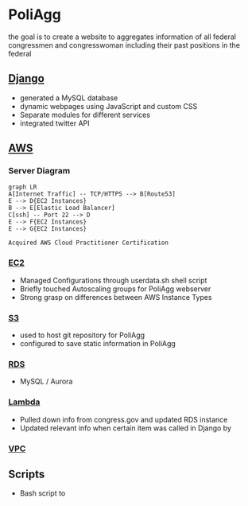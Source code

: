 # PoliAgg
the goal is to create a website to aggregates information of all federal congressmen and congresswoman including their past positions in the federal 

## [Django](https://www.djangoproject.com/)
* generated a MySQL database
* dynamic webpages using JavaScript and custom CSS
*  Separate modules for different services
* integrated twitter API

## [AWS](https://aws.amazon.com/)
### Server Diagram
```mermaid
graph LR
A[Internet Traffic] -- TCP/HTTPS --> B[Route53]
E --> D{EC2 Instances}
B --> E[Elastic Load Balancer]
C[ssh] -- Port 22 --> D
E --> F{EC2 Instances}
E --> G{EC2 Instances}
```
	Acquired AWS Cloud Practitioner Certification
### [EC2](https://aws.amazon.com/ec2/)
* Managed Configurations through userdata.sh shell script
* Briefly touched Autoscaling groups for PoliAgg webserver
* Strong grasp on differences between AWS Instance Types
### [S3](https://aws.amazon.com/s3/)
* used to host git repository for PoliAgg
* configured to save static information in PoliAgg
### [RDS](https://aws.amazon.com/rds/)
* MySQL / Aurora
### [Lambda](https://aws.amazon.com/lambda/)
* Pulled down info from congress.gov and updated RDS instance
* Updated relevant info when certain item was called in Django by  
### [VPC](https://aws.amazon.com/vpc/)
## Scripts
* Bash script to 


